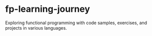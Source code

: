 # fp-learning-journey
Exploring functional programming with code samples, exercises, and projects in various languages.
